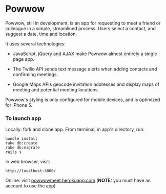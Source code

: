 # Powwow

Powwow, still in development, is an app for requesting to meet a friend or colleague in a simple, streamlined process. Users select a contact, and suggest a date, time and location.

It uses several technologies:

* JavaScript, jQuery and AJAX make Powwow almost entirely a single page app.

* The Twilio API sends text message alerts when adding contacts and confirming meetings.

* Google Maps APIs geocode invitation addresses and display maps of meeting and potential meeting locations.

Powwow's styling is only configured for mobile devices, and is optimized for iPhone 5.

### To launch app

Locally: fork and clone app. From terminal, in app's directory, run:

    bundle install
    rake db:create
    rake db:migrate
    rails s

In web browser, visit:

    http://localhost:3000/

Online: visit [powwowmeet.herokuapp.com](http://powwowmeet.herokuapp.com/users/sign_in) (__NOTE:__ you must have an account to use the app)

